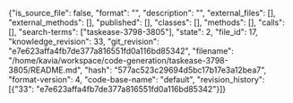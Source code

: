 {"is_source_file": false, "format": "", "description": "", "external_files": [], "external_methods": [], "published": [], "classes": [], "methods": [], "calls": [], "search-terms": ["taskease-3798-3805"], "state": 2, "file_id": 17, "knowledge_revision": 33, "git_revision": "e7e623affa4fb7de377a816551fd0a116bd85342", "filename": "/home/kavia/workspace/code-generation/taskease-3798-3805/README.md", "hash": "577ac523c29694d5bc17b17e3a12bea7", "format-version": 4, "code-base-name": "default", "revision_history": [{"33": "e7e623affa4fb7de377a816551fd0a116bd85342"}]}